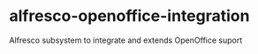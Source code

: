 alfresco-openoffice-integration
===============================

Alfresco subsystem to integrate and extends OpenOffice suport
